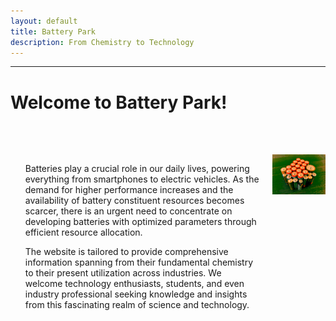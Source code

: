 ```yaml
---
layout: default
title: Battery Park
description: From Chemistry to Technology
---
```


---

# Welcome to Battery Park!
<br><br>
<div class="columns">
  <div class="column">
   <ul> Batteries play a crucial role in our daily lives, powering everything from smartphones to electric vehicles. As the demand for higher performance increases and the availability of battery constituent resources becomes scarcer, there is an urgent need to concentrate on developing batteries with optimized parameters through efficient resource allocation. </ul>
   <ul> The website is tailored to provide comprehensive information spanning from their fundamental chemistry to their present utilization across industries. We welcome technology enthusiasts, students, and even industry professional seeking knowledge and insights from this fascinating realm of science and technology. </ul>
  </div>
  <div class="column">
    <img src="https://github.com/donghee1025/Battery-Park/blob/main2/docs/image_home.jpg?raw=true" alt="ECell" style="width:500px; height:auto;">
  </div>
</div>

<br><br><br>

